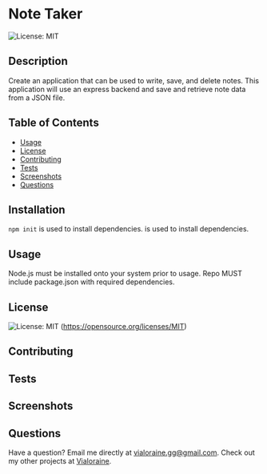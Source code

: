 # Note Taker
  ![License: MIT](https://img.shields.io/badge/License-MIT-yellow.svg)
  ## Description
  Create an application that can be used to write, save, and delete notes. This application will use an express backend and save and retrieve note data from a JSON file.
  ## Table of Contents
  * [Usage](#usage)
  * [License](#license)
  * [Contributing](#contributing)
  * [Tests](#tests)
  * [Screenshots](#screenshots)
  * [Questions](#questions)
  ## Installation
  ```npm init``` is used to install dependencies. is used to install dependencies.
  ## Usage
  Node.js must be installed onto your system prior to usage. Repo MUST include package.json with required dependencies.
  ## License
  ![License: MIT](https://img.shields.io/badge/License-MIT-yellow.svg)
  (https://opensource.org/licenses/MIT)
  ## Contributing
  ## Tests
  ## Screenshots
  ## Questions
  Have a question? Email me directly at vialoraine.gg@gmail.com.
  Check out my other projects at [Vialoraine](https://github.com/Note-Taker).